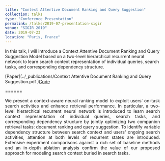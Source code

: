 ```yaml
---
title: "Context Attentive Document Ranking and Query Suggestion"
collection: talks
type: "Conference Presentation"
permalink: /talks/2019-07-presentation-sigir
venue: "SIGIR 2019"
date: 2019-07-23
location: "Paris, France"
---
```


In this talk, I will introduce a Context Attentive Document Ranking and Query Suggestion Model based on a two-level hierarchical recurrent neural network to learn search context representation of individual queries, search tasks, and corresponding dependency structure.

[Paper](../_publications/Context Attentive Document Ranking and Query Suggestion.pdf )[Code](https://github.com/wasiahmad/context_attentive_ir)

======

<p align="justify">
  We present a context-aware neural ranking model to exploit users' on-task search activities and enhance retrieval performance. In particular, a two-level hierarchical recurrent neural network is introduced to learn search context representation of individual queries, search tasks, and corresponding dependency structure by jointly optimizing two companion retrieval tasks: document ranking and query suggestion. To identify variable dependency structure between search context and users' ongoing search activities, attention at both levels of recurrent states are introduced. Extensive experiment comparisons against a rich set of baseline methods and an in-depth ablation analysis confirm the value of our proposed approach for modeling search context buried in search tasks.
</p>
